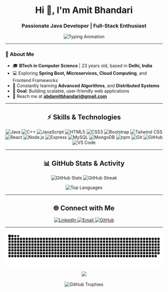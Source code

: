<h1 align="center">Hi 👋, I'm Amit Bhandari</h1>
<h3 align="center">Passionate Java Developer | Full-Stack Enthusiast </h3>

<p align="center">
  <img src="https://readme-typing-svg.demolab.com?font=Fira+Code&weight=500&size=22&duration=3000&pause=800&color=87CEEB&background=000000&center=true&vCenter=true&width=550&lines=🎯+Code+is+Life!;💡+Transforming+Ideas+into+Reality!;🚀+Building+One+Project+at+a+Time!" alt="Typing Animation" />
</p>

---

### 🌟 **About Me**

- 🎓 **BTech in Computer Science** | 23 years old, based in **Delhi, India**
- 💻 Exploring **Spring Boot, Microservices, Cloud Computing**, and Frontend Frameworks
- 🌱 Constantly learning **Advanced Algorithms**, and **Distributed Systems**
- 🚀 **Goal**: Building scalable, user-friendly web applications
- 📧 Reach me at **abdamitbhandari@gmail.com**

---

<h2 align="center">⚡ Skills & Technologies</h2>

<p align="center">
  <!-- Programming Languages -->
  <img src="https://img.shields.io/badge/Java-%23ED8B00.svg?style=for-the-badge&logo=java&logoColor=white" alt="Java" />
  <img src="https://img.shields.io/badge/C++-%2300599C.svg?style=for-the-badge&logo=c%2B%2B&logoColor=white" alt="C++" />
  <img src="https://img.shields.io/badge/JavaScript-%23F7DF1E.svg?style=for-the-badge&logo=javascript&logoColor=black" alt="JavaScript" />

  <!-- Frontend Development -->
  <img src="https://img.shields.io/badge/HTML5-%23E34F26.svg?style=for-the-badge&logo=html5&logoColor=white" alt="HTML5" />
  <img src="https://img.shields.io/badge/CSS3-%231572B6.svg?style=for-the-badge&logo=css3&logoColor=white" alt="CSS3" />
  <img src="https://img.shields.io/badge/Bootstrap-%23563D7C.svg?style=for-the-badge&logo=bootstrap&logoColor=white" alt="Bootstrap" />
  <img src="https://img.shields.io/badge/Tailwind_CSS-%2338B2AC.svg?style=for-the-badge&logo=tailwind-css&logoColor=white" alt="Tailwind CSS" />
  <img src="https://img.shields.io/badge/React-%2361DAFB.svg?style=for-the-badge&logo=react&logoColor=black" alt="React" />

  <!-- Full Stack Development -->
  <img src="https://img.shields.io/badge/Node.js-%23339933.svg?style=for-the-badge&logo=node.js&logoColor=white" alt="Node.js" />
  <img src="https://img.shields.io/badge/Express-%23404d59.svg?style=for-the-badge&logo=express&logoColor=white" alt="Express" />
    <img src="https://img.shields.io/badge/MySQL-%2300f.svg?style=for-the-badge&logo=mysql&logoColor=white" alt="MySQL" />
  <img src="https://img.shields.io/badge/MongoDB-%2347A248.svg?style=for-the-badge&logo=mongodb&logoColor=white" alt="MongoDB" />
  <img src="https://img.shields.io/badge/npm-%23CB3837.svg?style=for-the-badge&logo=npm&logoColor=white" alt="npm" />

  <!-- Tools -->
  <img src="https://img.shields.io/badge/Git-%23F05033.svg?style=for-the-badge&logo=git&logoColor=white" alt="Git" />
  <img src="https://img.shields.io/badge/GitHub-%23181717.svg?style=for-the-badge&logo=github&logoColor=white" alt="GitHub" />
  <img src="https://img.shields.io/badge/VS%20Code-%23007ACC.svg?style=for-the-badge&logo=visual-studio-code&logoColor=white" alt="VS Code" />
</p>

---

<h2 align="center">📊 GitHub Stats & Activity</h2>

<p align="center">
  <img src="https://github-readme-stats.vercel.app/api?username=iabdamit&show_icons=true&theme=radical" alt="GitHub Stats" />
  <img src="https://github-readme-streak-stats.herokuapp.com/?user=iabdamit&theme=radical" alt="GitHub Streak" />

</p>

<p align="center">
  <img src="https://github-readme-stats.vercel.app/api/top-langs/?username=iabdamit&layout=compact&theme=radical" alt="Top Languages" />
</p>

---

<!--
<h2 align="center">🎯 Featured Projects</h2>

<p align="center">
  <a href="https://github.com/iabdamit/project1" target="_blank">
    <img src="https://github-readme-stats.vercel.app/api/pin/?username=iabdamit&repo=project1&theme=radical" alt="Project 1" />
  </a>
  <a href="https://github.com/iabdamit/project2" target="_blank">
    <img src="https://github-readme-stats.vercel.app/api/pin/?username=iabdamit&repo=project2&theme=radical" alt="Project 2" />
  </a>
</p>

--- -->

<h2 align="center">🌐 Connect with Me</h2>

<p align="center">
  <a href="https://linkedin.com/in/abd29/" target="_blank">
    <img src="https://img.shields.io/badge/LinkedIn-%230077B5.svg?style=for-the-badge&logo=linkedin&logoColor=white" alt="LinkedIn" />
  </a>
  <a href="mailto:abdamitbhandari@gmail.com" target="_blank">
    <img src="https://img.shields.io/badge/Email-%23D14836.svg?style=for-the-badge&logo=gmail&logoColor=white" alt="Email" />
  </a>
  <a href="https://github.com/iabdamit" target="_blank">
    <img src="https://img.shields.io/badge/GitHub-%23181717.svg?style=for-the-badge&logo=github&logoColor=white" alt="GitHub" />
  </a>
</p>

---

<!-- Snake -->
<div align="center">
    
  ![snake gif](https://github.com/iabdamit/iabdamit/blob/output/github-snake-dark.svg)
</div>

<!-- Counter -->
<div align="center">
  
  [![](https://visitcount.itsvg.in/api?id=iabdamit&icon=10&color=6)](https://visitcount.itsvg.in)
</div>

<p align="center">
  <img src="https://github-profile-trophy.vercel.app/?username=iabdamit&theme=radical&margin-w=15&margin-h=15&no-frame=true&no-bg=true" alt="GitHub Trophies" />
</p>
